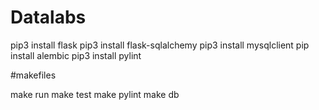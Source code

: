 # Datalabs

pip3 install flask
pip3 install flask-sqlalchemy
pip3 install mysqlclient
pip install alembic
pip3 install pylint

#makefiles

make run
make test 
make pylint 
make db
